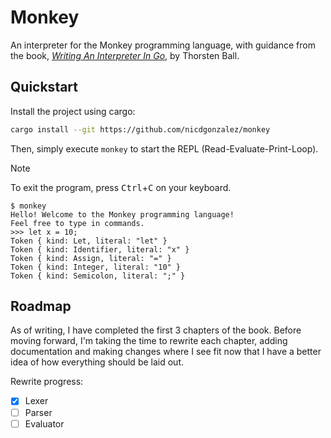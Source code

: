 # Monkey

An interpreter for the Monkey programming language, with guidance from the
book, [*Writing An Interpreter In Go*], by Thorsten Ball.

## Quickstart

Install the project using cargo:

```bash
cargo install --git https://github.com/nicdgonzalez/monkey
```

Then, simply execute `monkey` to start the REPL (Read-Evaluate-Print-Loop).

> [!NOTE]
> To exit the program, press <kbd>Ctrl</kbd>+<kbd>C</kbd> on your keyboard.

```console
$ monkey
Hello! Welcome to the Monkey programming language!
Feel free to type in commands.
>>> let x = 10;
Token { kind: Let, literal: "let" }
Token { kind: Identifier, literal: "x" }
Token { kind: Assign, literal: "=" }
Token { kind: Integer, literal: "10" }
Token { kind: Semicolon, literal: ";" }
```

## Roadmap

As of writing, I have completed the first 3 chapters of the book. Before moving
forward, I'm taking the time to rewrite each chapter, adding documentation and
making changes where I see fit now that I have a better idea of how everything
should be laid out.

Rewrite progress:

- [x] Lexer
- [ ] Parser
- [ ] Evaluator

[*writing an interpreter in go*]: https://interpreterbook.com/
